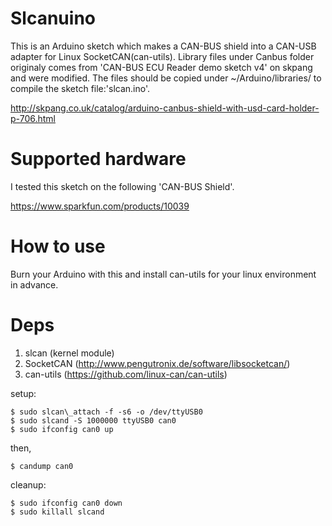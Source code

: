 # Slcanuino

This is an Arduino sketch which makes a CAN-BUS shield into a CAN-USB adapter for Linux SocketCAN(can-utils). Library files under Canbus folder originaly comes from 'CAN-BUS ECU Reader demo sketch v4' on skpang and were modified. The files should be copied under ~/Arduino/libraries/ to compile the sketch file:'slcan.ino'.

http://skpang.co.uk/catalog/arduino-canbus-shield-with-usd-card-holder-p-706.html


# Supported hardware

I tested this sketch on the following 'CAN-BUS Shield'.

https://www.sparkfun.com/products/10039


# How to use

Burn your Arduino with this and install can-utils for your linux environment in advance.

# Deps
1. slcan (kernel module)
2. SocketCAN (http://www.pengutronix.de/software/libsocketcan/)
3. can-utils (https://github.com/linux-can/can-utils)


setup:

    $ sudo slcan\_attach -f -s6 -o /dev/ttyUSB0  
    $ sudo slcand -S 1000000 ttyUSB0 can0  
    $ sudo ifconfig can0 up  

then,

    $ candump can0

cleanup:

    $ sudo ifconfig can0 down  
    $ sudo killall slcand  
